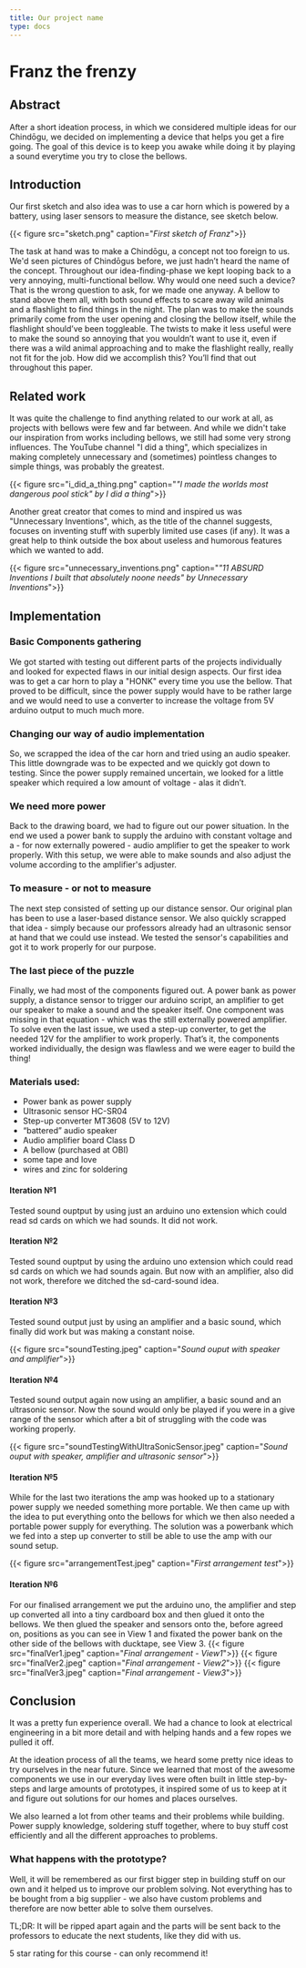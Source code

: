 ```yaml
---
title: Our project name
type: docs
---
```


# Franz the frenzy

## Abstract

After a short ideation process, in which we considered multiple ideas for our Chindōgu, we decided on implementing a device that helps you get a fire going. The goal of this device is to keep you awake while doing it by playing a sound everytime you try to close the bellows.

## Introduction

Our first sketch and also idea was to use a car horn which is powered by a battery, using laser sensors to measure the distance, see sketch below.

{{< figure src="sketch.png" caption="*First sketch of Franz*">}}

The task at hand was to make a Chindōgu, a concept not too foreign to us. We'd seen pictures of Chindōgus before, we just hadn’t heard the name of the concept. Throughout our idea-finding-phase we kept looping
back to a very annoying, multi-functional bellow. Why would one need such a device? That is the wrong question to ask, for we made one anyway. A bellow to stand above them all, with both sound effects to
scare away wild animals and a flashlight to find things in the night. The plan was to make the sounds primarily come from the user opening and closing the bellow itself, while the flashlight should’ve been toggleable. The twists to make it less useful were to make the sound so annoying that you wouldn’t want to use it, even if there was a wild animal approaching and to make the flashlight really, really not fit for the job. How did we accomplish this? You’ll find that out throughout this paper.

## Related work 

It was quite the challenge to find anything related to our work at all, as projects with bellows were few and far between. And while we didn't take our inspiration from works including bellows, we still had some very
strong influences. The YouTube channel "I did a thing", which specializes in making completely unnecessary and (sometimes) pointless changes to simple things, was probably the greatest.

{{< figure src="i_did_a_thing.png" caption="*\"I made the worlds most dangerous pool stick\" by I did a thing*">}}

Another great creator that comes to mind and inspired us was "Unnecessary Inventions", which, as the title of the channel suggests, focuses on inventing stuff with superbly limited use cases (if any). It was a great help to think outside the box about useless and humorous features which we wanted to add.

{{< figure src="unnecessary_inventions.png" caption="*\"11 ABSURD Inventions I built that absolutely noone needs\" by Unnecessary Inventions*">}}

## Implementation 

### Basic Components gathering
We got started with testing out different parts of the projects individually and looked for expected flaws in our initial design aspects.
Our first idea was to get a car horn to play a "HONK" every time you use the bellow. That proved to be difficult, since the power supply would have to be rather large and we would need to use a converter to increase the voltage from 5V arduino output to much much more.

### Changing our way of audio implementation
So, we scrapped the idea of the car horn and tried using an audio speaker. This little downgrade was to be expected and we quickly got down to testing. Since the power supply remained uncertain, we looked for a little speaker which required a low amount of voltage - alas it didn’t.

### We need more power
Back to the drawing board, we had to figure out our power situation. In the end we used a power bank to supply the arduino with constant voltage and a - for now externally powered - audio amplifier to get the speaker to work properly. With this setup, we were able to make sounds and also adjust the volume according to the amplifier's adjuster.

### To measure - or not to measure
The next step consisted of setting up our distance sensor. Our original plan has been to use
a laser-based distance sensor. We also quickly scrapped that idea - simply because our
professors already had an ultrasonic sensor at hand that we could use instead. We tested
the sensor's capabilities and got it to work properly for our purpose.

### The last piece of the puzzle
Finally, we had most of the components figured out.
A power bank as power supply, a distance sensor to trigger our arduino script, an amplifier to get our speaker to make a sound and the speaker itself. One component was missing in that equation - which was the still externally powered amplifier. To solve even the last issue, we used a step-up converter, to get the needed 12V for the amplifier to work properly. That’s it, the components worked individually, the design was flawless and we were eager to
build the thing!

### Materials used:
<ul>
<li>Power bank as power supply</li>
<li>Ultrasonic sensor HC-SR04</li>
<li>Step-up converter MT3608 (5V to 12V)</li>
<li>“battered” audio speaker</li>
<li>Audio amplifier board Class D</li>
<li>A bellow (purchased at OBI)</li>
<li>some tape and love</li>
<li>wires and zinc for soldering</li>
</ul>

#### Iteration №1

Tested sound ouptput by using just an arduino uno extension which could read sd cards on which we had sounds. It did not work.

#### Iteration №2

Tested sound ouptput by using the arduino uno extension which could read sd cards on which we had sounds again. But now with an amplifier, also did not work, therefore we ditched the sd-card-sound idea.

#### Iteration №3

Tested sound output just by using an amplifier and a basic sound, which finally did work but was making a constant noise.

{{< figure src="soundTesting.jpeg" caption="*Sound ouput with speaker and amplifier*">}}

#### Iteration №4

Tested sound output again now using an amplifier, a basic sound and an ultrasonic sensor. Now the sound would only be played if you were in a give range of the sensor which after a bit of struggling with the code was working properly.

{{< figure src="soundTestingWithUltraSonicSensor.jpeg" caption="*Sound ouput with speaker, amplifier and ultrasonic sensor*">}}

#### Iteration №5

While for the last two iterations the amp was hooked up to a stationary power supply we needed something more portable. We then came up with the idea to put everything onto the bellows for which we then also needed a portable power supply for everything. The solution was a powerbank which we fed into a step up converter to still be able to use the amp with our sound setup.

{{< figure src="arrangementTest.jpeg" caption="*First arrangement test*">}}

#### Iteration №6

For our finalised arrangement we put the arduino uno, the amplifier and step up converted all into a tiny cardboard box and then glued it onto the bellows. We then glued the speaker and sensors onto the, before agreed on, positions as you can see in View 1 and fixated the power bank on the other side of the bellows with ducktape, see View 3.
{{< figure src="finalVer1.jpeg" caption="*Final arrangement - View1*">}}
{{< figure src="finalVer2.jpeg" caption="*Final arrangement - View2*">}}
{{< figure src="finalVer3.jpeg" caption="*Final arrangement - View3*">}}

## Conclusion

It was a pretty fun experience overall. We had a chance to look at electrical engineering in a bit more detail and with helping hands and a few ropes we pulled it off.

At the ideation process of all the teams, we heard some pretty nice ideas to try ourselves in the near future. Since we learned that most of the awesome components we use in our everyday lives were often built in little step-by-steps and large amounts of prototypes, it inspired some of us to keep at it and figure out solutions for our homes and places ourselves.

We also learned a lot from other teams and their problems while building.
Power supply knowledge, soldering stuff together, where to buy stuff cost efficiently and all the different approaches to problems.

### What happens with the prototype?
Well, it will be remembered as our first bigger step in building stuff on our own and it helped us to improve our problem solving. Not everything has to be bought from a big supplier - we also have custom problems and therefore are now better able to solve them ourselves.

TL;DR: It will be ripped apart again and the parts will be sent back to the professors to
educate the next students, like they did with us.

5 star rating for this course - can only recommend it!